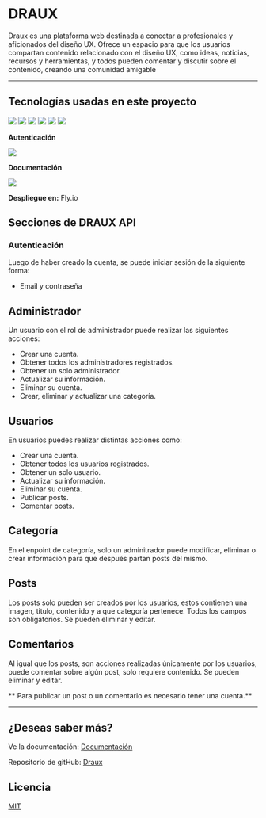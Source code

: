 # DRAUX
Draux es una plataforma web destinada a conectar a profesionales y aficionados del diseño UX. Ofrece un espacio para que los usuarios compartan contenido relacionado con el diseño UX, como ideas, noticias, recursos y herramientas, y todos pueden comentar y discutir sobre el contenido, creando una comunidad amigable

---
## Tecnologías usadas en este proyecto
![](https://img.shields.io/badge/JavaScript-323330?style=for-the-badge&logo=javascript&logoColor=F7DF1E) ![](https://img.shields.io/badge/Node.js-339933?style=for-the-badge&logo=nodedotjs&logoColor=white) ![](https://img.shields.io/badge/Express.js-000000?style=for-the-badge&logo=express&logoColor=white)  ![](https://img.shields.io/badge/Sequelize-52B0E7?style=for-the-badge&logo=Sequelize&logoColor=white) ![](https://img.shields.io/badge/Docker-2CA5E0?style=for-the-badge&logo=docker&logoColor=white) ![](https://img.shields.io/badge/PostgreSQL-316192?style=for-the-badge&logo=postgresql&logoColor=white) 


**Autenticación**

![](https://img.shields.io/badge/JWT-000000?style=for-the-badge&logo=JSON%20web%20tokens&logoColor=white)

**Documentación**

![](https://img.shields.io/badge/Swagger-85EA2D?style=for-the-badge&logo=Swagger&logoColor=white)

**Despliegue en:**
Fly.io


## Secciones de DRAUX API

### Autenticación
Luego de haber creado la cuenta, se puede iniciar sesión de la siguiente forma:
- Email y contraseña

## Administrador
Un usuario con el rol de administrador puede realizar las siguientes acciones:
- Crear una cuenta.
- Obtener todos los administradores registrados.
- Obtener un solo administrador.
- Actualizar su información.
- Eliminar su cuenta.
- Crear, eliminar y actualizar una categoría.

## Usuarios
En usuarios puedes realizar distintas acciones como:
- Crear una cuenta.
- Obtener todos los usuarios registrados.
- Obtener un solo usuario.
- Actualizar su información.
- Eliminar su cuenta.
- Publicar posts.
- Comentar posts.

## Categoría
En el enpoint de categoría, solo un adminitrador puede modificar, eliminar o crear información para que después partan posts del mismo.

## Posts
Los posts solo pueden ser creados por los usuarios, estos contienen una imagen, titulo, contenido y a que categoría pertenece. Todos los campos son obligatorios. Se pueden eliminar y editar.

## Comentarios
Al igual que los posts, son acciones realizadas únicamente por los usuarios, puede comentar sobre algún post, solo requiere contenido. Se pueden eliminar y editar.

** Para publicar un post o un comentario es necesario tener una cuenta.**

--- 

## ¿Deseas saber más?
Ve la documentación: 
[Documentación](https://infinite-meadow-99672.herokuapp.com/api/docs/ "Documentación")

Repositorio de gitHub: [Draux](https://github.com/wil-ixcoy/DraUX_API)


## Licencia
[MIT](https://choosealicense.com/licenses/mit/)
